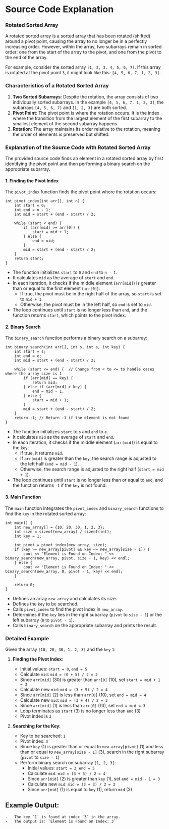 # Source Code Explanation
### Rotated Sorted Array

A rotated sorted array is a sorted array that has been rotated (shifted) around a pivot point, causing the array to no longer be in a perfectly increasing order. However, within the array, two subarrays remain in sorted order: one from the start of the array to the pivot, and one from the pivot to the end of the array.

For example, consider the sorted array `[1, 2, 3, 4, 5, 6, 7]`. If this array is rotated at the pivot point `3`, it might look like this: `[4, 5, 6, 7, 1, 2, 3]`.

### Characteristics of a Rotated Sorted Array

1.  **Two Sorted Subarrays**: Despite the rotation, the array consists of two individually sorted subarrays. In the example `[4, 5, 6, 7, 1, 2, 3]`, the subarrays `[4, 5, 6, 7]` and `[1, 2, 3]` are both sorted.
2.  **Pivot Point**: The pivot point is where the rotation occurs. It is the index where the transition from the largest element of the first subarray to the smallest element of the second subarray happens.
3.  **Rotation**: The array maintains its order relative to the rotation, meaning the order of elements is preserved but shifted.

### Explanation of the Source Code with Rotated Sorted Array

The provided source code finds an element in a rotated sorted array by first identifying the pivot point and then performing a binary search on the appropriate subarray.

#### 1. Finding the Pivot Index

The `pivot_index` function finds the pivot point where the rotation occurs:


```
int pivot_index(int arr[], int n) {
    int start = 0;
    int end = n - 1;
    int mid = start + (end - start) / 2;
    
    while (start < end) {
        if (arr[mid] >= arr[0]) {
            start = mid + 1;
        } else {
            end = mid;
        }
        mid = start + (end - start) / 2;
    }
    return start;
}
``` 

-   The function initializes `start` to `0` and `end` to `n - 1`.
-   It calculates `mid` as the average of `start` and `end`.
-   In each iteration, it checks if the middle element (`arr[mid]`) is greater than or equal to the first element (`arr[0]`):
    -   If true, the pivot must be in the right half of the array, so `start` is set to `mid + 1`.
    -   Otherwise, the pivot must be in the left half, so `end` is set to `mid`.
-   The loop continues until `start` is no longer less than `end`, and the function returns `start`, which points to the pivot index.

#### 2. Binary Search

The `binary_search` function performs a binary search on a subarray:

```
int binary_search(int arr[], int s, int e, int key) {
    int start = s;
    int end = e;
    int mid = start + (end - start) / 2;
    
    while (start <= end) {  // Change from < to <= to handle cases where the array size is 1
        if (arr[mid] == key) {
            return mid;
        } else if (arr[mid] > key) {
            end = mid - 1;
        } else {
            start = mid + 1;
        }
        mid = start + (end - start) / 2;
    }
    return -1; // Return -1 if the element is not found
}
``` 

-   The function initializes `start` to `s` and `end` to `e`.
-   It calculates `mid` as the average of `start` and `end`.
-   In each iteration, it checks if the middle element (`arr[mid]`) is equal to the `key`:
    -   If true, it returns `mid`.
    -   If `arr[mid]` is greater than the `key`, the search range is adjusted to the left half (`end = mid - 1`).
    -   Otherwise, the search range is adjusted to the right half (`start = mid + 1`).
-   The loop continues until `start` is no longer less than or equal to `end`, and the function returns `-1` if the `key` is not found.

#### 3. Main Function

The `main` function integrates the `pivot_index` and `binary_search` functions to find the `key` in the rotated sorted array:

```
int main() {
    int new_array[] = {10, 20, 30, 1, 2, 3};
    int size = sizeof(new_array) / sizeof(int);
    int key = 1;
    
    int pivot = pivot_index(new_array, size);
    if (key >= new_array[pivot] && key <= new_array[size - 1]) {
        cout << "Element is Found on Index: " << binary_search(new_array, pivot, size - 1, key) << endl;
    } else {
        cout << "Element is Found on Index: " << binary_search(new_array, 0, pivot - 1, key) << endl;
    }
    
    return 0;
}
``` 

-   Defines an array `new_array` and calculates its size.
-   Defines the `key` to be searched.
-   Calls `pivot_index` to find the pivot index in `new_array`.
-   Determines if the `key` lies in the right subarray (`pivot` to `size - 1`) or the left subarray (`0` to `pivot - 1`).
-   Calls `binary_search` on the appropriate subarray and prints the result.

### Detailed Example

Given the array `[10, 20, 30, 1, 2, 3]` and the `key` `1`:

1.  **Finding the Pivot Index**:
    
    -   Initial values: `start = 0`, `end = 5`
    -   Calculate `mid`: `mid = (0 + 5) / 2 = 2`
    -   Since `arr[mid]` (30) is greater than `arr[0]` (10), set `start = mid + 1 = 3`
    -   Calculate new `mid`: `mid = (3 + 5) / 2 = 4`
    -   Since `arr[mid]` (2) is less than `arr[0]` (10), set `end = mid = 4`
    -   Calculate new `mid`: `mid = (3 + 4) / 2 = 3`
    -   Since `arr[mid]` (1) is less than `arr[0]` (10), set `end = mid = 3`
    -   Loop terminates as `start` (3) is no longer less than `end` (3)
    -   Pivot index is `3`
2.  **Searching for the Key**:
    
    -   Key to be searched: `1`
    -   Pivot index: `3`
    -   Since `key` (1) is greater than or equal to `new_array[pivot]` (1) and less than or equal to `new_array[size - 1]` (3), search in the right subarray (`pivot` to `size - 1`)
    -   Perform binary search on subarray `[1, 2, 3]`:
        -   Initial values: `start = 3`, `end = 5`
        -   Calculate `mid`: `mid = (3 + 5) / 2 = 4`
        -   Since `arr[mid]` (2) is greater than `key` (1), set `end = mid - 1 = 3`
        -   Calculate new `mid`: `mid = (3 + 3) / 2 = 3`
        -   Since `arr[mid]` (1) is equal to `key` (1), return `mid` (3)
## Example Output:
    
    -   The key `1` is found at index `3` in the array.
    -   The output is: `Element is Found on Index: 3`
